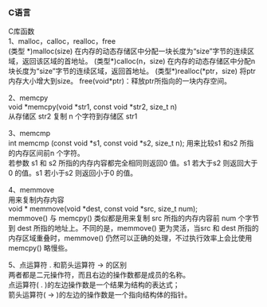 ### C语言  

C库函数  
1、malloc，calloc，realloc，free   
(类型 \*)malloc(size) 在内存的动态存储区中分配一块长度为“size”字节的连续区域，返回该区域的首地址。 
(类型\*)calloc(n，size) 在内存的动态存储区中分配n块长度为“size”字节的连续区域，返回首地址。 
(类型\*)realloc(\*ptr，size) 将ptr内存大小增大到size。 
free(void*ptr)：释放ptr所指向的一块内存空间。  


2、memcpy  
void *memcpy(void *str1, const void *str2, size_t n)   
从存储区 str2 复制 n 个字符到存储区 str1  


3、memcmp  
int memcmp (const void *s1, const void *s2, size_t n);
用来比较s1 和s2 所指的内存区间前n 个字符。  
若参数 s1 和 s2 所指的内存内容都完全相同则返回0 值。s1 若大于s2 则返回大于0 的值。s1 若小于s2 则返回小于0 的值。  

4、memmove  
用来复制内存内容  
void * memmove(void *dest, const void *src, size_t num);  
memmove() 与 memcpy() 类似都是用来复制 src 所指的内存内容前 num 个字节到 dest 所指的地址上。不同的是，memmove() 更为灵活，当src 和 dest 所指的内存区域重叠时，memmove() 仍然可以正确的处理，不过执行效率上会比使用 memcpy() 略慢些。  

5、点运算符 . 和箭头运算符 -> 的区别  
    两者都是二元操作符，而且右边的操作数都是成员的名称。  
    点运算符( . )的左边操作数是一个结果为结构的表达式；  
    箭头运算符( -> )的左边的操作数是一个指向结构体的指针。  
    
    



